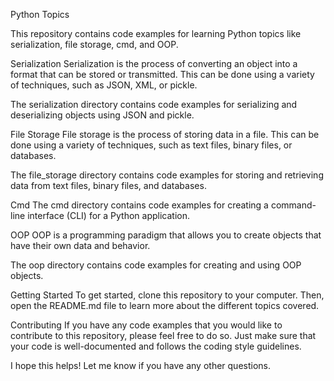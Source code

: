 Python Topics

This repository contains code examples for learning Python topics like serialization, file storage, cmd, and OOP.

Serialization
Serialization is the process of converting an object into a format that can be stored or transmitted. This can be done using a variety of techniques, such as JSON, XML, or pickle.

The serialization directory contains code examples for serializing and deserializing objects using JSON and pickle.

File Storage
File storage is the process of storing data in a file. This can be done using a variety of techniques, such as text files, binary files, or databases.

The file_storage directory contains code examples for storing and retrieving data from text files, binary files, and databases.

Cmd
The cmd directory contains code examples for creating a command-line interface (CLI) for a Python application.

OOP
OOP is a programming paradigm that allows you to create objects that have their own data and behavior.

The oop directory contains code examples for creating and using OOP objects.

Getting Started
To get started, clone this repository to your computer. Then, open the README.md file to learn more about the different topics covered.

Contributing
If you have any code examples that you would like to contribute to this repository, please feel free to do so. Just make sure that your code is well-documented and follows the coding style guidelines.

I hope this helps! Let me know if you have any other questions.
